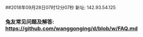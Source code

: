 ##2018年09月28日07时12分07秒 新址: 142.93.54.125
### 兔友常见问题及解答: https://github.com/wanggonging/d/blob/w/FAQ.md

